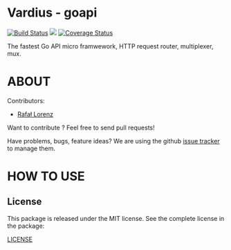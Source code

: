 Vardius - goapi
================
[![Build Status](https://travis-ci.org/Vardius/goapi.svg?branch=master)](https://travis-ci.org/Vardius/goapi) [![](https://godoc.org/github.com/vardius/goapi?status.svg)](http://godoc.org/github.com/vardius/goapi) [![Coverage Status](https://coveralls.io/repos/github/Vardius/goapi/badge.svg?branch=master)](https://coveralls.io/github/Vardius/goapi?branch=master)

The fastest Go API micro framwework, HTTP request router, multiplexer, mux.

ABOUT
==================================================
Contributors:

* [Rafał Lorenz](http://rafallorenz.com)

Want to contribute ? Feel free to send pull requests!

Have problems, bugs, feature ideas?
We are using the github [issue tracker](https://github.com/vardius/goapi/issues) to manage them.

HOW TO USE
==================================================


License
-------

This package is released under the MIT license. See the complete license in the package:

[LICENSE](LICENSE.md)
